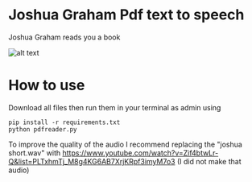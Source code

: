 # Joshua Graham Pdf text to speech
Joshua Graham reads you a book

![alt text](https://static.wikia.nocookie.net/fallout/images/3/3f/HH_Joshua_Graham.jpg/revision/latest?cb=20110607152803)

# How to use
Download all files then run them in your terminal as admin using
```
pip install -r requirements.txt
python pdfreader.py
```

 To improve the quality of the audio I recommend replacing the "joshua short.wav" with https://www.youtube.com/watch?v=Zif4btwLr-Q&list=PLTxhmTj_M8g4KG6AB7XrjKRpf3imyM7o3 (I did not make that audio)
